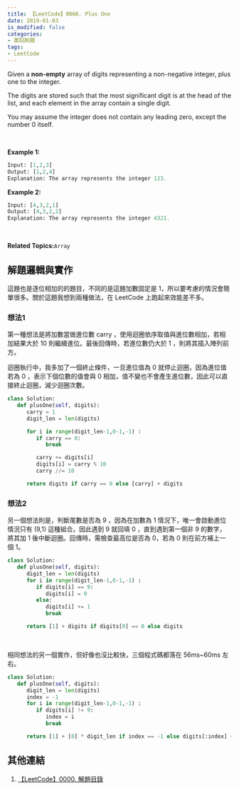 ```yaml
---
title: 【LeetCode】0066. Plus One
date: 2019-01-03
is_modified: false
categories:
- 面試刷題
tags:
- LeetCode
--- 
```


Given a  **non-empty**  array of digits representing a non-negative integer, plus one to the integer.

The digits are stored such that the most significant digit is at the head of the list, and each element in the array contain a single digit.

You may assume the integer does not contain any leading zero, except the number 0 itself.

<!--more-->
<br class="big">

**Example 1:**
```python
Input: [1,2,3]
Output: [1,2,4]
Explanation: The array represents the integer 123.
```

**Example 2:**
```python
Input: [4,3,2,1]
Output: [4,3,2,2]
Explanation: The array represents the integer 4321.
```

<br class="big">

**Related Topics:**`Array`



## 解題邏輯與實作
這題也是逐位相加的的題目，不同的是這題加數固定是 1，所以要考慮的情況會簡單很多。關於這題我想到兩種做法，在 LeetCode 上跑起來效能差不多。


### 想法1
第一種想法是將加數當做進位數 carry ，使用迴圈依序取值與進位數相加，若相加結果大於 10 則繼續進位。最後回傳時，若進位數仍大於 1 ，則將其插入陣列前方。

迴圈執行中，我多加了一個終止條件，一旦進位值為 0 就停止迴圈，因為進位值若為 0 ，表示下個位數的值會與 0 相加，值不變也不會產生進位數，因此可以直接終止迴圈，減少迴圈次數。


```python
class Solution:
   def plusOne(self, digits):
      carry = 1
      digit_len = len(digits) 

      for i in range(digit_len-1,0-1,-1) :
         if carry == 0:
            break

         carry += digits[i]
         digits[i] = carry % 10
         carry //= 10    

      return digits if carry == 0 else [carry] + digits 
```


### 想法2
另一個想法則是，判斷尾數是否為 9 ，因為在加數為 1 情況下，唯一會啟動進位情況只有 (9,1) 這種組合。因此遇到 9 就回填 0 ，直到遇到第一個非 9 的數字，將其加 1 後中斷迴圈。回傳時，需檢查最高位是否為 0，若為 0 則在前方補上一個 1。

```python
class Solution:
   def plusOne(self, digits):
      digit_len = len(digits) 
      for i in range(digit_len-1,0-1,-1) :
         if digits[i] == 9:
            digits[i] = 0
         else:
            digits[i] += 1
            break

      return [1] + digits if digits[0] == 0 else digits
```
<br class="big">

相同想法的另一個實作，但好像也沒比較快，三個程式碼都落在 56ms~60ms 左右。
```python
class Solution:
   def plusOne(self, digits):
      digit_len = len(digits) 
      index = -1
      for i in range(digit_len-1,0-1,-1) :
         if digits[i] != 9:
            index = i
            break 

      return [1] + [0] * digit_len if index == -1 else digits[:index] + [digits[index]+1] + [0] * (digit_len-index-1)
```



## 其他連結
1. [【LeetCode】0000. 解題目錄](/LeetCode-0000-Contents/)